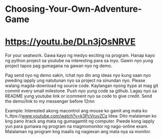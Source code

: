 # Choosing-Your-Own-Adventure-Game
# https://youtu.be/DLn3jOsNRVE

For your seatwork. Gawa kayo ng medyo exciting na program. Hanap kayo ng python project sa youtube na interesting para sa inyo. Gawin nyo yung project tapos pag gumagana na gawan nyo ng demo.

Pag send nyo ng demo sakin, ichat nyo din ang ideas nyo kung saan nyo pweding iapply ung natutunan nyo sa project na sinundan nyo.
Please walang magda-download ng source code. Kaylangan nyong itype at mag git commit every small milestone.
Push nyo yung code sa github. Lagay nyo sa README yung youtube link or icomment nyo sa code to give credit.
Send the demo/link to my messenger before 12mn

Example:
Interested akong macontrol ang mouse ko gamit ang mata ko
h_ttps://www.youtube.com/watch?v=k3PcVruvZCs
Idea: Dito malalaman ko kng pano itrack ang mata ng gumagamtit  ng computer. Pwede kong iapply yun para gumawa ng program na magmomonitor ng nago-online exam. Malalaman ng program kng inaalis ng nagiexan ang mata nya sa monitor.
